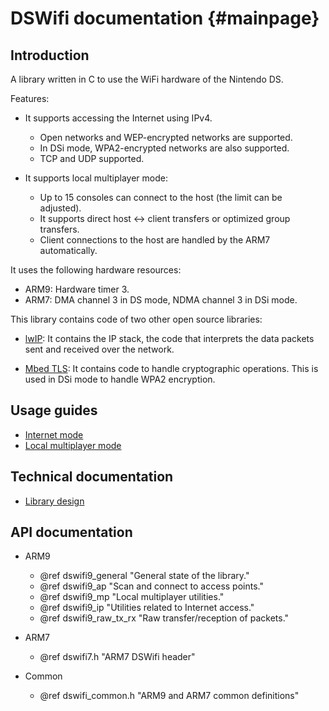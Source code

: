 DSWifi documentation {#mainpage}
====================

## Introduction

A library written in C to use the WiFi hardware of the Nintendo DS.

Features:

- It supports accessing the Internet using IPv4.

  - Open networks and WEP-encrypted networks are supported.
  - In DSi mode, WPA2-encrypted networks are also supported.
  - TCP and UDP supported.

- It supports local multiplayer mode:

  - Up to 15 consoles can connect to the host (the limit can be adjusted).
  - It supports direct host <-> client transfers or optimized group transfers.
  - Client connections to the host are handled by the ARM7 automatically.

It uses the following hardware resources:

- ARM9: Hardware timer 3.
- ARM7: DMA channel 3 in DS mode, NDMA channel 3 in DSi mode.

This library contains code of two other open source libraries:

- [lwIP](https://savannah.nongnu.org/projects/lwip/): It contains the IP stack,
  the code that interprets the data packets sent and received over the network.

- [Mbed TLS](https://github.com/Mbed-TLS/mbedtls): It contains code to handle
  cryptographic operations. This is used in DSi mode to handle WPA2 encryption.

## Usage guides

- [Internet mode](internet_mode.md)
- [Local multiplayer mode](local_multiplayer_mode.md)

## Technical documentation

- [Library design](library_design.md)

## API documentation

- ARM9
  - @ref dswifi9_general "General state of the library."
  - @ref dswifi9_ap "Scan and connect to access points."
  - @ref dswifi9_mp "Local multiplayer utilities."
  - @ref dswifi9_ip "Utilities related to Internet access."
  - @ref dswifi9_raw_tx_rx "Raw transfer/reception of packets."

- ARM7
  - @ref dswifi7.h "ARM7 DSWifi header"

- Common
  - @ref dswifi_common.h "ARM9 and ARM7 common definitions"
